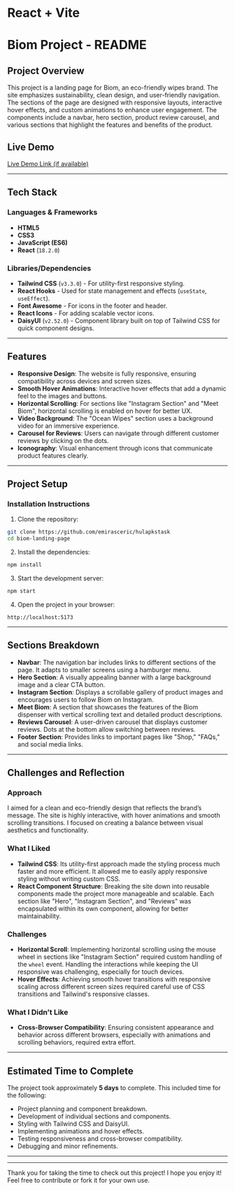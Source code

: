 # React + Vite

# Biom Project - README

## Project Overview

This project is a landing page for Biom, an eco-friendly wipes brand. The site emphasizes sustainability, clean design, and user-friendly navigation. The sections of the page are designed with responsive layouts, interactive hover effects, and custom animations to enhance user engagement. The components include a navbar, hero section, product review carousel, and various sections that highlight the features and benefits of the product.

## Live Demo

[Live Demo Link (if available)](https://hulkapstask-git-master-emirascerics-projects.vercel.app)

---

## Tech Stack

### **Languages & Frameworks**
- **HTML5**
- **CSS3**
- **JavaScript (ES6)**
- **React** (`18.2.0`)

### **Libraries/Dependencies**
- **Tailwind CSS** (`v3.3.0`) - For utility-first responsive styling.
- **React Hooks** - Used for state management and effects (`useState`, `useEffect`).
- **Font Awesome** - For icons in the footer and header.
- **React Icons** - For adding scalable vector icons.
- **DaisyUI** (`v2.52.0`) - Component library built on top of Tailwind CSS for quick component designs.

---

## Features

- **Responsive Design**: The website is fully responsive, ensuring compatibility across devices and screen sizes.
- **Smooth Hover Animations**: Interactive hover effects that add a dynamic feel to the images and buttons.
- **Horizontal Scrolling**: For sections like "Instagram Section" and "Meet Biom", horizontal scrolling is enabled on hover for better UX.
- **Video Background**: The "Ocean Wipes" section uses a background video for an immersive experience.
- **Carousel for Reviews**: Users can navigate through different customer reviews by clicking on the dots.
- **Iconography**: Visual enhancement through icons that communicate product features clearly.

---

## Project Setup

### Installation Instructions

1. Clone the repository:

```bash
git clone https://github.com/emirasceric/hulapkstask
cd biom-landing-page
```

2. Install the dependencies:

```bash
npm install
```

3. Start the development server:

```bash
npm start
```

4. Open the project in your browser:

```
http://localhost:5173
```

---

## Sections Breakdown

- **Navbar**: The navigation bar includes links to different sections of the page. It adapts to smaller screens using a hamburger menu.
- **Hero Section**: A visually appealing banner with a large background image and a clear CTA button.
- **Instagram Section**: Displays a scrollable gallery of product images and encourages users to follow Biom on Instagram.
- **Meet Biom**: A section that showcases the features of the Biom dispenser with vertical scrolling text and detailed product descriptions.
- **Reviews Carousel**: A user-driven carousel that displays customer reviews. Dots at the bottom allow switching between reviews.
- **Footer Section**: Provides links to important pages like "Shop," "FAQs," and social media links.

---

## Challenges and Reflection

### Approach
I aimed for a clean and eco-friendly design that reflects the brand’s message. The site is highly interactive, with hover animations and smooth scrolling transitions. I focused on creating a balance between visual aesthetics and functionality. 

### What I Liked
- **Tailwind CSS**: Its utility-first approach made the styling process much faster and more efficient. It allowed me to easily apply responsive styling without writing custom CSS.
- **React Component Structure**: Breaking the site down into reusable components made the project more manageable and scalable. Each section like "Hero", "Instagram Section", and "Reviews" was encapsulated within its own component, allowing for better maintainability.

### Challenges
- **Horizontal Scroll**: Implementing horizontal scrolling using the mouse wheel in sections like "Instagram Section" required custom handling of the `wheel` event. Handling the interactions while keeping the UI responsive was challenging, especially for touch devices.
- **Hover Effects**: Achieving smooth hover transitions with responsive scaling across different screen sizes required careful use of CSS transitions and Tailwind's responsive classes.

### What I Didn’t Like
- **Cross-Browser Compatibility**: Ensuring consistent appearance and behavior across different browsers, especially with animations and scrolling behaviors, required extra effort.

---

## Estimated Time to Complete

The project took approximately **5 days** to complete. This included time for the following:
- Project planning and component breakdown.
- Development of individual sections and components.
- Styling with Tailwind CSS and DaisyUI.
- Implementing animations and hover effects.
- Testing responsiveness and cross-browser compatibility.
- Debugging and minor refinements.

---



---

Thank you for taking the time to check out this project! I hope you enjoy it! Feel free to contribute or fork it for your own use.

